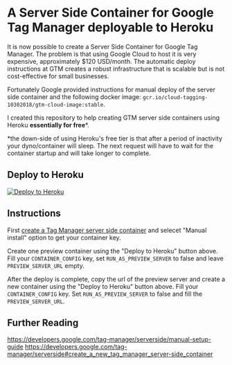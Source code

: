 # A Server Side Container for Google Tag Manager deployable to Heroku

It is now possible to create a Server Side Container for Google Tag Manager. The problem is that using Google Cloud to host it is very expensive, approximately $120 USD/month. The automatic deploy instructions at GTM creates a robust infrastructure that is scalable but is not cost-effective for small businesses.

Fortunately Google provided instructions for manual deploy of the server side container and the following docker image: `gcr.io/cloud-tagging-10302018/gtm-cloud-image:stable`. 

I created this repository to help creating GTM server side containers using Heroku **essentially for free***.

*the down-side of using Heroku's free tier is that after a period of inactivity your dyno/container will sleep. The next request will have to wait for the container startup and will take longer to complete.   


## Deploy to Heroku

[![Deploy to Heroku](https://www.herokucdn.com/deploy/button.png)](https://heroku.com/deploy?template=https://github.com/ivanmonteiro/google-tag-manager-server-side-container)


## Instructions

First [create a Tag Manager server side container](https://developers.google.com/tag-manager/serverside#create_a_new_tag_manager_server-side_container) and selecet "Manual install" option to get your container key.

Create one preview container using the "Deploy to Heroku" button above. Fill your `CONTAINER_CONFIG` key, set `RUN_AS_PREVIEW_SERVER` to false and leave `PREVIEW_SERVER_URL` empty.

After the deploy is complete, copy the url of the preview server and create a new container using the "Deploy to Heroku" button above. Fill your `CONTAINER_CONFIG` key. Set `RUN_AS_PREVIEW_SERVER` to false and fill the `PREVIEW_SERVER_URL`. 


## Further Reading
https://developers.google.com/tag-manager/serverside/manual-setup-guide
https://developers.google.com/tag-manager/serverside#create_a_new_tag_manager_server-side_container
